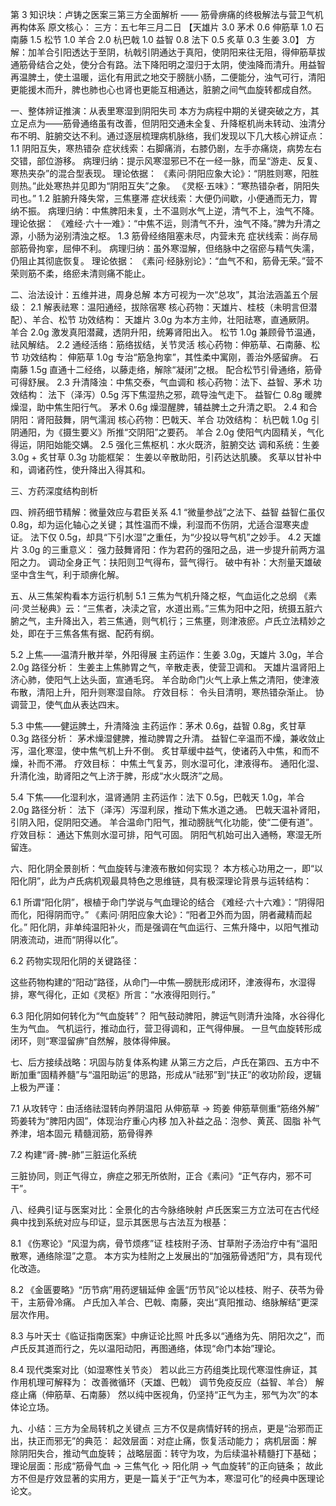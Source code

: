 第 3 知识块：卢铸之医案三第三方全面解析 —— 筋骨痹痛的终极解法与营卫气机再构体系
原文核心：
三方：五七年三月二日 【天雄片 3.0 茅术 0.6 伸筋草 1.0 石南藤 1.5 松节 1.0 羊合 2.0 杭巴戟 1.0 益智 0.8 法下 0.5 炙草 0.3 生姜 3.0】
方解：加羊合引阳透达于至阴，杭戟引阴通达于真阳，使阴阳来往无阻，得伸筋草拔通筋骨结合之处，使分合有路。法下降阳明之湿归于太阴，使浊降而清升。用益智再温脾土，使土温暖，运化有用武之地交于膀胱小肠，二便能分，浊气可行，清阳更能援木而升，脾也肺也心也肾也更能互相通达，脏腑之间气血旋转都成自然。

一、整体辨证推演：从表里寒湿到阴阳失司
本方为病程中期的关键突破之方，其立足点为——筋骨通络虽有改善，但阴阳交通未全复、升降枢机尚未转动、浊清分布不明、脏腑交达不利。通过逐层梳理病机脉络，我们发现以下几大核心辨证点：
1.1 阴阳互失，寒热错杂
症状线索：右脚痛消，右膝仍剧，左手亦痛烧，病势左右交错，部位游移。
病理归纳：提示风寒湿邪已不在一经一脉，而呈“游走、反复、寒热夹杂”的混合型表现。
理论依据：
《素问·阴阳应象大论》：“阴胜则寒，阳胜则热。”此处寒热并见即为“阴阳互失”之象。
《灵枢·五味》：“寒热错杂者，阴阳失司也。”
1.2 脏腑升降失常，三焦壅滞
症状线索：大便仍间歇，小便通而无力，胃纳不振。
病理归纳：中焦脾阳未复，土不温则水气上逆，清气不上，浊气不降。
理论依据：
《难经·六十一难》：“中焦不运，则清气不升，浊气不降。”脾为升清之源，小肠为泌别清浊之枢。
1.3 筋骨经络阻塞未尽，内营未充
症状线索：尚存局部筋骨拘挛，屈伸不利。
病理归纳：虽外寒湿解，但络脉中之宿瘀与精气失濡，仍阻止其彻底恢复。
理论依据：
《素问·经脉别论》：“血气不和，筋骨无荣。”营不荣则筋不柔，络瘀未清则痛不能止。

二、治法设计：五维并进，周身总解
本方可视为一次“总攻”，其治法涵盖五个层级：
2.1 解表祛寒：温阳通经，拔除宿寒
核心药物：天雄片、桂枝（未明言但潜配）、羊合、松节
功效结构：
天雄片 3.0g 为本方主帅，壮阳祛寒，直通厥阴。
羊合 2.0g 激发真阳潜藏，透阴升阳，统筹肾阳出入。
松节 1.0g 兼顾骨节温通，祛风解结。
2.2 通经活络：筋络拔结，关节灵活
核心药物：伸筋草、石南藤、松节
功效结构：
伸筋草 1.0g 专治“筋急拘挛”，其性柔中寓刚，善治外感留痹。
石南藤 1.5g 直通十二经络，以藤走络，解除“凝闭”之根。
配合松节引骨通络，筋骨可得舒展。
2.3 升清降浊：中焦交泰，气血调和
核心药物：法下、益智、茅术
功效结构：
法下（泽泻）0.5g 泻下焦湿热之邪，疏导浊气走下。
益智仁 0.8g 暖脾燥湿，助中焦生阳行气。
茅术 0.6g 燥湿醒脾，辅益脾土之升清之职。
2.4 和合阴阳：肾阳鼓舞，阴气濡润
核心药物：巴戟天、羊合
功效结构：
杭巴戟 1.0g 引阴通阳，为《摄生要义》所推“交阴阳”之要药。
羊合 2.0g 使阳气内固精关，气化得运，阴阳始能交媾。
2.5 强化三焦枢机：水火既济，脏腑交达
调和系统：生姜 3.0g + 炙甘草 0.3g
功能框架：
生姜以辛散助阳，引药达达肌腠。
炙草以甘补中和，调诸药性，使升降出入得其和。

三、方药深度结构剖析

四、辨药细节精解：微量效应与君臣关系
4.1 “微量参战”之法下、益智
益智仁虽仅 0.8g，却为运化轴心之关键；其性温而不燥，利湿而不伤阴，尤适合湿寒夹虚证。
法下仅 0.5g，却具“下引水湿”之重任，为“少投以导气机”之妙手。
4.2 天雄片 3.0g 的三重意义：
强力鼓舞肾阳：作为君药的强阳之品，进一步提升前两方温阳之力。
调动全身正气：扶阳则卫气得布，营气得行。
破中有补：大剂量天雄破坚中含生气，利于顽痹化解。

五、从三焦架构看本方运行机制
5.1 三焦为气机升降之枢，气血运化之总纲
《素问·灵兰秘典》云：“三焦者，决渎之官，水道出焉。”三焦为阳中之阳，统摄五脏六腑之气，主升降出入，若三焦通，则气机行；三焦壅，则津液瘀。卢氏立法精妙之处，即在于三焦各焦有据、配药有纲。

5.2 上焦——温清升散并举，外阳得展
主药运作：生姜 3.0g，天雄片 3.0g，羊合 2.0g
路径分析：
生姜主上焦肺胃之气，辛散走表，使营卫调和。
天雄片温肾阳上济心肺，使阳气上达头面，宣通毛窍。
羊合助命门火气上承上焦之清阳，使津液布散，清阳上升，阳升则寒湿自除。
疗效目标：
令头目清明，寒热错杂渐止。
协调营卫，使气血从表达四末。

5.3 中焦——健运脾土，升清降浊
主药运作：茅术 0.6g，益智 0.8g，炙甘草 0.3g
路径分析：
茅术燥湿健脾，推动脾胃之升清。
益智仁辛温而不燥，兼收敛止泻，温化寒湿，使中焦气机上升不倒。
炙甘草缓中益气，使诸药入中焦，和而不燥，补而不滞。
疗效目标：
中焦土气复苏，则水湿可化，津液得布。
通阳化湿、升清化浊，助肾阳之气上济于脾，形成“水火既济”之局。

5.4 下焦——化湿利水，温肾通阴
主药运作：法下 0.5g，巴戟天 1.0g，羊合 2.0g
路径分析：
法下（泽泻）泻湿利尿，推动下焦水道之通。
巴戟天温补肾阳，引阴入阳，促阴阳交通。
羊合温命门阳气，推动膀胱气化功能，使“二便有道”。
疗效目标：
通达下焦则水湿可排，阳气可固。
阴阳气机始可出入通畅，寒湿无所留连。

六、阳化阴全景剖析：气血旋转与津液布散如何实现？
本方核心功用之一，即“以阳化阴”，此为卢氏病机观最具特色之思维链，具有极深理论背景与运转结构：

6.1 所谓“阳化阴”，根植于命门学说与气血理论的结合
《难经·六十六难》：“阴得阳而化，阳得阴而守。”
《素问·阴阳应象大论》：“阳者卫外而为固，阴者藏精而起化。”
阳化阴，非单纯温阳补火，而是强调在气血运行、三焦升降中，以阳气推动阴液流动，进而“阴得以化”。

6.2 药物实现阳化阴的关键路径：

这些药物构建的“阳动”路径，从命门—中焦—膀胱形成闭环，津液得布，水湿得排，寒气得化，正如《灵枢》所言：“水液得阳则行。”

6.3 阳化阴如何转化为“气血旋转”？
阳气鼓动脾阳，脾运气则清升浊降，水谷得化生为气血。
气机运行，推动血行，营卫得调和，正气得伸展。
一旦气血旋转形成闭环，则“寒湿留痹”自然解，肢体得伸展。

七、后方接续战略：巩固与防复体系构建
从第三方之后，卢氏在第四、五方中不断加重“固精养髓”与“温阳助运”的思路，形成从“祛邪”到“扶正”的收功阶段，逻辑上极为严谨：

7.1 从攻转守：由活络祛湿转向养阴温阳
从伸筋草 → 筠姜
伸筋草侧重“筋络外解”
筠姜转为“脾阳内固”，体现治疗重心内移
加入补益之品：泡参、黄芪、固脂
补气养津，培本固元
精髓润筋，筋骨得养

7.2 构建“肾-脾-肺”三脏运化系统

三脏协同，则正气得立，痹症之邪无所依附，正合《素问》“正气存内，邪不可干”。

八、经典引证与医案对比：全景化的古今脉络映射
卢氏医案三方立法可在古代经典中找到系统对应与印证，显示其医思与古法互为根基：

8.1 《伤寒论》“风湿为病，骨节烦疼”证
桂枝附子汤、甘草附子汤治疗中有“温阳散寒，通络除湿”之意。
本方实为桂附之上发展出的“加强筋骨透阳”方，具有现代化改造。

8.2 《金匮要略》“历节病”用药逻辑延伸
金匮“历节风”论以桂枝、附子、茯苓为骨干，主筋骨冷痛。
卢氏加入羊合、巴戟、南藤，突出“真阳推动、络脉解结”更深层次作用。

8.3 与叶天士《临证指南医案》中痹证论比照
叶氏多以“通络为先、阴阳次之”，而卢氏反其道而行之，先以温阳动阳，再图通络，体现“命门本始”理论。

8.4 现代类案对比（如湿寒性关节炎）
若以此三方药组类比现代寒湿性痹证，其作用机理可解释为：
改善微循环（天雄、巴戟）
调节免疫反应（益智、羊合）
解痉止痛（伸筋草、石南藤）
然以纯中医视角，仍坚持“正气为主，邪气为次”的本体论立场。

九、小结：三方为全局转机之关键点
三方不仅是病情好转的拐点，更是“治邪而正出，扶正而邪无”的典范：
起效层面：对症止痛，恢复活动能力；
病机层面：解除阴阳失合，推动气血旋转；
战略层面：转守为攻，为后续温补精髓打下基础；
理论层面：形成“筋骨气血 → 三焦气化 → 阳化阴 → 气血旋转”的正向链条；
故此方不但是疗效显著的实用方，更是一篇关于“正气为本，寒湿可化”的经典中医理论论文。
